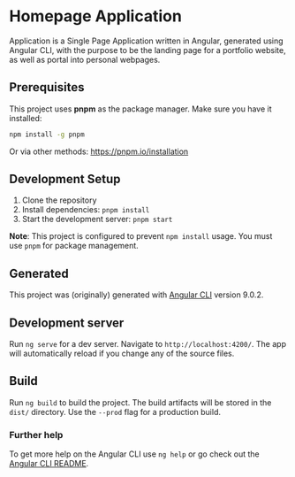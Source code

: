 # Homepage Application #
Application is a Single Page Application written in Angular, generated using Angular CLI, with the purpose to be the landing page for a portfolio website, as well as portal into personal webpages.

## Prerequisites ##
This project uses **pnpm** as the package manager. Make sure you have it installed:

```bash
npm install -g pnpm
```

Or via other methods: https://pnpm.io/installation

## Development Setup ##
1. Clone the repository
2. Install dependencies: `pnpm install`
3. Start the development server: `pnpm start`

**Note**: This project is configured to prevent `npm install` usage. You must use `pnpm` for package management.

## Generated ##

This project was (originally) generated with [Angular CLI](https://github.com/angular/angular-cli) version 9.0.2.

## Development server ##

Run `ng serve` for a dev server. Navigate to `http://localhost:4200/`. The app will automatically reload if you change any of the source files.

## Build ##

Run `ng build` to build the project. The build artifacts will be stored in the `dist/` directory. Use the `--prod` flag for a production build.

### Further help ##

To get more help on the Angular CLI use `ng help` or go check out the [Angular CLI README](https://github.com/angular/angular-cli/blob/master/README.md).
